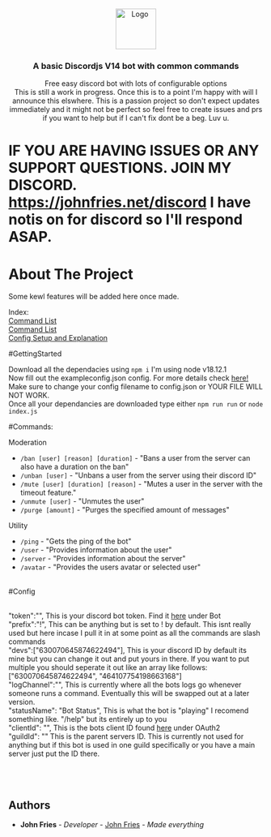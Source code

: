 <br/>
<p align="center">
  <a href="https://github.com/John-Fries-J/GeneralPurpose-discord-bot">
    <img src="https://i.johnfries.net/images/logos/logo1.png" alt="Logo" width="80" height="80">
  </a>

<h3 align="center">A basic Discordjs V14 bot with common commands</h3>

  <p align="center">
    Free easy discord bot with lots of configurable options
    <br>
    This is still a work in progress. Once this is to a point I'm happy with will I announce this elswhere. This is a passion project so don't expect updates immediately and it might not be perfect so feel free to create issues and prs if you want to help but if I can't fix dont be a beg. Luv u.
  </p>

# IF YOU ARE HAVING ISSUES OR ANY SUPPORT QUESTIONS. JOIN MY DISCORD. https://johnfries.net/discord I have notis on for discord so I'll respond ASAP.

# About The Project

Some kewl features will be added here once made. 

Index: <br>
<a href="#Commands"> Command List </a> <br>
<a href="#GettingStarted"> Command List </a> <br>
<a href="#Config"> Config Setup and Explanation </a><br>


#GettingStarted

Download all the dependacies using ``npm i`` I'm using node v18.12.1 <br>
Now fill out the exampleconfig.json config. For more details check <a href="#config">here!</a> <br>
Make sure to change your config filename to config.json or YOUR FILE WILL NOT WORK.<br>
Once all your dependancies are downloaded type either ``npm run run`` or ``node index.js`` <br>


#Commands:

Moderation
* `/ban [user] [reason] [duration]` - "Bans a user from the server can also have a duration on the ban"
* `/unban [user]` - "Unbans a user from the server using their discord ID"
* `/mute [user] [duration] [reason]` - "Mutes a user in the server with the timeout feature."
* `/unmute [user]` - "Unmutes the user"
* `/purge [amount]` - "Purges the specified amount of messages"

Utility
* `/ping` - "Gets the ping of the bot"
* `/user` - "Provides information about the user"
* `/server` - "Provides information about the server"
* `/avatar` - "Provides the users avatar or selected user" <br> <br>


#Config <br>

<br>
    "token":"", This is your discord bot token. Find it <a href="https://discord.com/developers/applications/"> here</a>  under Bot <br>
    "prefix":"!", This can be anything but is set to ! by default. This isnt really used but here incase I pull it in at some point as all the commands are slash commands <br>
    "devs":["630070645874622494"], This is your discord ID by default its mine but you can change it out and put yours in there. If you want to put multiple you should seperate it out like an array like follows: ["630070645874622494", "464107754198663168"] <br>
    "logChannel":"", This is currently where all the bots logs go whenever someone runs a command. Eventually this will be swapped out at a later version. <br>
    "statusName": "Bot Status", This is what the bot is "playing" I recomend something like. "/help" but its entirely up to you <br>
    "clientId": "", This is the bots client ID found <a href="https://discord.com/developers/applications/">here</a> under OAuth2 <br>
	"guildId": "" This is the parent servers ID. This is currently not used for anything but if this bot is used in one guild specifically or you have a main server just put the ID there. 
  <br>
<br>
 
<br>
<br>

## Authors

* **John Fries** - *Developer* - [John Fries](https://github.com/John-Fries-J/) - *Made everything*